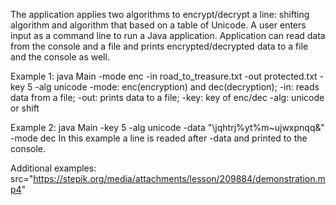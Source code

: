 The application applies two algorithms to encrypt/decrypt a line: shifting algorithm and algorithm that based on a table of Unicode. 
A user enters input as a command line to run a Java application. Application can read data from the console and a file and prints encrypted/decrypted data to a file and the console as well.

Example 1: java Main -mode enc -in road_to_treasure.txt -out protected.txt -key 5 -alg unicode
-mode: enc(encryption) and dec(decryption); -in: reads data from a file; -out: prints data to a file; -key: key of enc/dec -alg: unicode or shift

Example 2: java Main -key 5 -alg unicode -data "\jqhtrj%yt%m~ujwxpnqq&" -mode dec
In this example a line is readed after -data and printed to the console.

Additional examples:
src="https://stepik.org/media/attachments/lesson/209884/demonstration.mp4"
